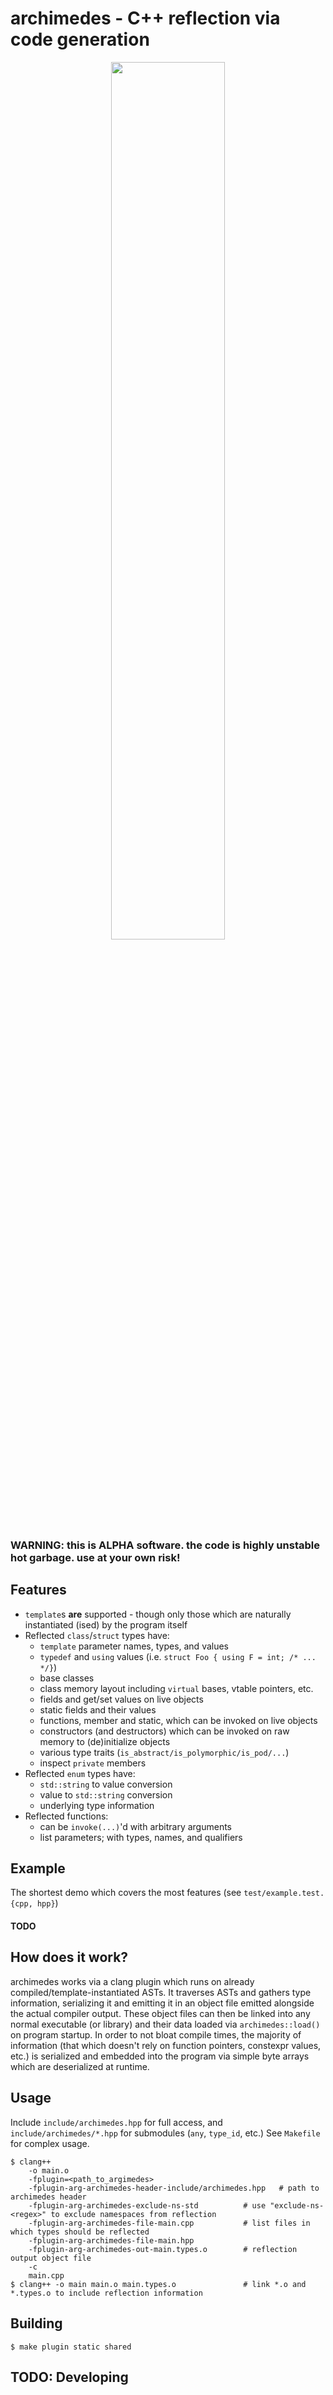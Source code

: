 # archimedes - C++ reflection via code generation

<p align="center">
<img src="https://github.com/jdah/archimedes/raw/master/images/0.png" width=60% height=60%>
</p>

### WARNING: this is ALPHA software. the code is highly unstable hot garbage. use at your own risk!

## Features
* `template`s **are** supported - though only those which are naturally instantiated (ised) by the program itself
* Reflected `class`/`struct` types have:
	* `template` parameter names, types, and values
	* `typedef` and `using` values (i.e. `struct Foo { using F = int; /* ... */}`)
	* base classes
	* class memory layout including `virtual` bases, vtable pointers, etc.
	* fields and get/set values on live objects
	* static fields and their values
	* functions, member and static, which can be invoked on live objects
	* constructors (and destructors) which can be invoked on raw memory to (de)initialize objects
	* various type traits (`is_abstract/is_polymorphic/is_pod/...`)
	* inspect `private` members
* Reflected `enum` types have:
	* `std::string` to value conversion
	* value to `std::string` conversion
	* underlying type information
* Reflected functions:
	* can be `invoke(...)`'d with arbitrary arguments
	* list parameters; with types, names, and qualifiers

## Example
The shortest demo which covers the most features (see `test/example.test.{cpp, hpp}`)

#### TODO

## How does it work?
archimedes works via a clang plugin which runs on already compiled/template-instantiated ASTs.
It traverses ASTs and gathers type information, serializing it and emitting it in an object file emitted alongside the actual compiler output.
These object files can then be linked into any normal executable (or library) and their data loaded via `archimedes::load()` on program startup.
In order to not bloat compile times, the majority of information (that which doesn't rely on function pointers, constexpr values, etc.) is
serialized and embedded into the program via simple byte arrays which are deserialized at runtime.

## Usage
Include `include/archimedes.hpp` for full access, and `include/archimedes/*.hpp` for submodules (`any`, `type_id`, etc.)
See `Makefile` for complex usage.

```
$ clang++
	-o main.o
	-fplugin=<path_to_argimedes>
	-fplugin-arg-archimedes-header-include/archimedes.hpp 	# path to archimedes header
	-fplugin-arg-archimedes-exclude-ns-std 			# use "exclude-ns-<regex>" to exclude namespaces from reflection
	-fplugin-arg-archimedes-file-main.cpp 			# list files in which types should be reflected
	-fplugin-arg-archimedes-file-main.hpp
	-fplugin-arg-archimedes-out-main.types.o 		# reflection output object file
	-c
	main.cpp
$ clang++ -o main main.o main.types.o 				# link *.o and *.types.o to include reflection information
```

## Building
`$ make plugin static shared`

## TODO: Developing
